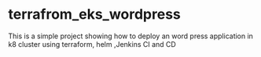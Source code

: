 # terrafrom_eks_wordpress
This is a simple project showing how to deploy an word press application in k8 cluster using terraform, helm ,Jenkins CI and CD
